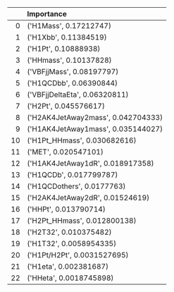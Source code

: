 |    | Importance                         |
|---:|:-----------------------------------|
|  0 | ('H1Mass', 0.17212747)             |
|  1 | ('H1Xbb', 0.11384519)              |
|  2 | ('H1Pt', 0.10888938)               |
|  3 | ('HHmass', 0.10137828)             |
|  4 | ('VBFjjMass', 0.08197797)          |
|  5 | ('H1QCDbb', 0.06390844)            |
|  6 | ('VBFjjDeltaEta', 0.06320811)      |
|  7 | ('H2Pt', 0.045576617)              |
|  8 | ('H2AK4JetAway2mass', 0.042704333) |
|  9 | ('H1AK4JetAway1mass', 0.035144027) |
| 10 | ('H1Pt_HHmass', 0.030682616)       |
| 11 | ('MET', 0.020547101)               |
| 12 | ('H1AK4JetAway1dR', 0.018917358)   |
| 13 | ('H1QCDb', 0.017799787)            |
| 14 | ('H1QCDothers', 0.0177763)         |
| 15 | ('H2AK4JetAway2dR', 0.01524619)    |
| 16 | ('HHPt', 0.013790714)              |
| 17 | ('H2Pt_HHmass', 0.012800138)       |
| 18 | ('H2T32', 0.010375482)             |
| 19 | ('H1T32', 0.0058954335)            |
| 20 | ('H1Pt/H2Pt', 0.0031527695)        |
| 21 | ('H1eta', 0.002381687)             |
| 22 | ('HHeta', 0.0018745898)            |
